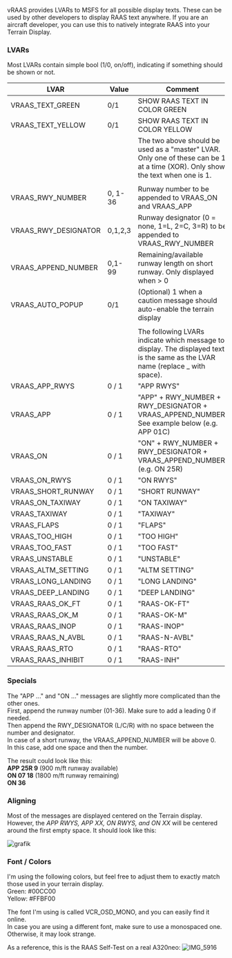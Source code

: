 vRAAS provides LVARs to MSFS for all possible display texts. These can be used by other developers to display RAAS text anywhere.
If you are an aircraft developer, you can use this to natively integrate RAAS into your Terrain Display.

### LVARs

Most LVARs contain simple bool (1/0, on/off), indicating if something should be shown or not.

| LVAR                 | Value    | Comment                                                                                                             |
|----------------------|----------|----------------------------------------------------------------------------------------------------------------------|
| VRAAS_TEXT_GREEN      | 0/1      | SHOW RAAS TEXT IN COLOR GREEN                                                                                       |
| VRAAS_TEXT_YELLOW     | 0/1      | SHOW RAAS TEXT IN COLOR YELLOW                                                                                      |
|                      |          | The two above should be used as a "master" LVAR. Only one of these can be 1 at a time (XOR). Only show the text when one is 1. |
|                      |          |                                                                                                                     |
| VRAAS_RWY_NUMBER      | 0, 1-36  | Runway number to be appended to VRAAS_ON and VRAAS_APP                                                                |
| VRAAS_RWY_DESIGNATOR  | 0,1,2,3  | Runway designator (0 = none, 1=L, 2=C, 3=R) to be appended to VRAAS_RWY_NUMBER                                       |
| VRAAS_APPEND_NUMBER   | 0,1-99   | Remaining/available runway length on short runway. Only displayed when > 0                                          |
| VRAAS_AUTO_POPUP      | 0/1      | (Optional) 1 when a caution message should auto-enable the terrain display                                          |
|                      |          |                                                                                                                     |
|                      |          | The following LVARs indicate which message to display. The displayed text is the same as the LVAR name (replace _ with space). |
| VRAAS_APP_RWYS        | 0 / 1    | "APP RWYS"                                                                                                         |
| VRAAS_APP             | 0 / 1    | "APP" + RWY_NUMBER + RWY_DESIGNATOR + VRAAS_APPEND_NUMBER. See example below (e.g. APP 01C)                         |
| VRAAS_ON              | 0 / 1    | "ON" + RWY_NUMBER + RWY_DESIGNATOR + VRAAS_APPEND_NUMBER (e.g. ON 25R)                                              |
| VRAAS_ON_RWYS         | 0 / 1    | "ON RWYS"                                                                                                          |
| VRAAS_SHORT_RUNWAY    | 0 / 1    | "SHORT RUNWAY"                                                                                                     |
| VRAAS_ON_TAXIWAY      | 0 / 1    | "ON TAXIWAY"                                                                                                       |
| VRAAS_TAXIWAY         | 0 / 1    | "TAXIWAY"                                                                                                          |
| VRAAS_FLAPS           | 0 / 1    | "FLAPS"                                                                                                             |
| VRAAS_TOO_HIGH        | 0 / 1    | "TOO HIGH"                                                                                                          |
| VRAAS_TOO_FAST        | 0 / 1    | "TOO FAST"                                                                                                          |
| VRAAS_UNSTABLE        | 0 / 1    | "UNSTABLE"                                                                                                          |
| VRAAS_ALTM_SETTING    | 0 / 1    | "ALTM SETTING"                                                                                                      |
| VRAAS_LONG_LANDING    | 0 / 1    | "LONG LANDING"                                                                                                      |
| VRAAS_DEEP_LANDING    | 0 / 1    | "DEEP LANDING"                                                                                                      |
| VRAAS_RAAS_OK_FT      | 0 / 1    | "RAAS-OK-FT"                                                                                                        |
| VRAAS_RAAS_OK_M       | 0 / 1    | "RAAS-OK-M"                                                                                                         |
| VRAAS_RAAS_INOP       | 0 / 1    | "RAAS-INOP"                                                                                                         |
| VRAAS_RAAS_N_AVBL     | 0 / 1    | "RAAS-N-AVBL"                                                                                                       |
| VRAAS_RAAS_RTO        | 0 / 1    | "RAAS-RTO"                                                                                                          |
| VRAAS_RAAS_INHIBIT    | 0 / 1    | "RAAS-INH"                                                                                                          |

### Specials

The "APP ..." and "ON ..." messages are slightly more complicated than the other ones.<br />
First, append the runway number (01-36). Make sure to add a leading 0 if needed.<br />
Then append the RWY_DESIGNATOR (L/C/R) with no space between the number and designator.<br />
In case of a short runway, the VRAAS_APPEND_NUMBER will be above 0.<br />
In this case, add one space and then the number.<br />

The result could look like this:<br />
**APP 25R 9** (900 m/ft runway available)<br />
**ON 07 18** (1800 m/ft runway remaining)<br />
**ON 36** <br />

### Aligning

Most of the messages are displayed centered on the Terrain display.<br />
However, the _APP RWYS, APP XX, ON RWYS, and ON XX_ will be centered around the first empty space.
It should look like this:

![grafik](https://github.com/user-attachments/assets/baf3b861-ed15-48a7-8627-17574df9f2f6)

### Font / Colors
I'm using the following colors, but feel free to adjust them to exactly match those used in your terrain display.<br />
Green: #00CC00<br />
Yellow: #FFBF00<br />

The font I'm using is called VCR_OSD_MONO, and you can easily find it online.<br />
In case you are using a different font, make sure to use a monospaced one. Otherwise, it may look strange.

As a reference, this is the RAAS Self-Test on a real A320neo:
![IMG_5916](https://github.com/user-attachments/assets/9cd6a68c-d545-4f3f-8983-eddde62d743e)


